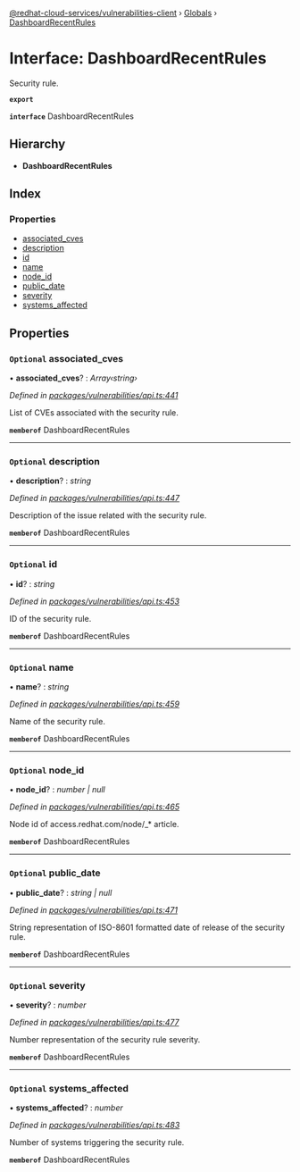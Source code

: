 [@redhat-cloud-services/vulnerabilities-client](../README.md) › [Globals](../globals.md) › [DashboardRecentRules](dashboardrecentrules.md)

# Interface: DashboardRecentRules

Security rule.

**`export`** 

**`interface`** DashboardRecentRules

## Hierarchy

* **DashboardRecentRules**

## Index

### Properties

* [associated_cves](dashboardrecentrules.md#optional-associated_cves)
* [description](dashboardrecentrules.md#optional-description)
* [id](dashboardrecentrules.md#optional-id)
* [name](dashboardrecentrules.md#optional-name)
* [node_id](dashboardrecentrules.md#optional-node_id)
* [public_date](dashboardrecentrules.md#optional-public_date)
* [severity](dashboardrecentrules.md#optional-severity)
* [systems_affected](dashboardrecentrules.md#optional-systems_affected)

## Properties

### `Optional` associated_cves

• **associated_cves**? : *Array‹string›*

*Defined in [packages/vulnerabilities/api.ts:441](https://github.com/RedHatInsights/javascript-clients/blob/master/packages/vulnerabilities/api.ts#L441)*

List of CVEs associated with the security rule.

**`memberof`** DashboardRecentRules

___

### `Optional` description

• **description**? : *string*

*Defined in [packages/vulnerabilities/api.ts:447](https://github.com/RedHatInsights/javascript-clients/blob/master/packages/vulnerabilities/api.ts#L447)*

Description of the issue related with the security rule.

**`memberof`** DashboardRecentRules

___

### `Optional` id

• **id**? : *string*

*Defined in [packages/vulnerabilities/api.ts:453](https://github.com/RedHatInsights/javascript-clients/blob/master/packages/vulnerabilities/api.ts#L453)*

ID of the security rule.

**`memberof`** DashboardRecentRules

___

### `Optional` name

• **name**? : *string*

*Defined in [packages/vulnerabilities/api.ts:459](https://github.com/RedHatInsights/javascript-clients/blob/master/packages/vulnerabilities/api.ts#L459)*

Name of the security rule.

**`memberof`** DashboardRecentRules

___

### `Optional` node_id

• **node_id**? : *number | null*

*Defined in [packages/vulnerabilities/api.ts:465](https://github.com/RedHatInsights/javascript-clients/blob/master/packages/vulnerabilities/api.ts#L465)*

Node id of access.redhat.com/node/_* article.

**`memberof`** DashboardRecentRules

___

### `Optional` public_date

• **public_date**? : *string | null*

*Defined in [packages/vulnerabilities/api.ts:471](https://github.com/RedHatInsights/javascript-clients/blob/master/packages/vulnerabilities/api.ts#L471)*

String representation of ISO-8601 formatted date of release of the security rule.

**`memberof`** DashboardRecentRules

___

### `Optional` severity

• **severity**? : *number*

*Defined in [packages/vulnerabilities/api.ts:477](https://github.com/RedHatInsights/javascript-clients/blob/master/packages/vulnerabilities/api.ts#L477)*

Number representation of the security rule severity.

**`memberof`** DashboardRecentRules

___

### `Optional` systems_affected

• **systems_affected**? : *number*

*Defined in [packages/vulnerabilities/api.ts:483](https://github.com/RedHatInsights/javascript-clients/blob/master/packages/vulnerabilities/api.ts#L483)*

Number of systems triggering the security rule.

**`memberof`** DashboardRecentRules
